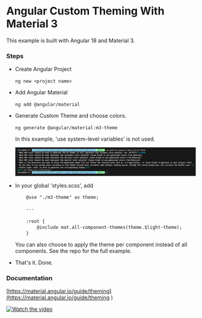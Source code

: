# Angular Custom Theming With Material 3

This example is built with Angular 18 and Material 3.

### Steps
- Create Angular Project

     ```ng new <project name>```

- Add Angular Material 
    
    ```ng add @angular/material```

- Generate Custom Theme and choose colors.

    ```ng generate @angular/material:m3-theme```

    In this example, 'use system-level variables' is not used.

    ![alt text](image.png)

- In your global 'styles.scss', add 
    ```
        @use "./m3-theme" as theme;

        ---

        :root {
            @include mat.all-component-themes(theme.$light-theme);
        }
    ```

    You can also choose to apply the theme per component instead of all components. See the repo for the full example.

- That's it. Done.

### Documentation

[https://material.angular.io/guide/theming](https://material.angular.io/guide/theming
)

[![Watch the video](https://img.youtube.com/vi/zPp4LopqFAc/hqdefault.jpg)](https://www.youtube.com/watch?v=zPp4LopqFAc)

